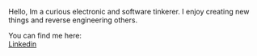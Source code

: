 Hello, Im a curious electronic and software tinkerer. I enjoy creating new things and reverse engineering others. 

You can find me here:   
[Linkedin](https://www.linkedin.com/in/beaujclark/)
